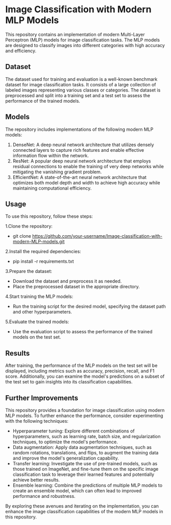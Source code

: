 # Image Classification with Modern MLP Models
This repository contains an implementation of modern Multi-Layer Perceptron (MLP) models for image classification tasks. The MLP models are designed to classify images into different categories with high accuracy and efficiency.

## Dataset
The dataset used for training and evaluation is a well-known benchmark dataset for image classification tasks. It consists of a large collection of labeled images representing various classes or categories. The dataset is preprocessed and split into a training set and a test set to assess the performance of the trained models.

## Models
The repository includes implementations of the following modern MLP models:

1. DenseNet: A deep neural network architecture that utilizes densely connected layers to capture rich features and enable effective information flow within the network.
2. ResNet: A popular deep neural network architecture that employs residual connections to enable the training of very deep networks while mitigating the vanishing gradient problem.
3. EfficientNet: A state-of-the-art neural network architecture that optimizes both model depth and width to achieve high accuracy while maintaining computational efficiency.

## Usage
To use this repository, follow these steps:

1.Clone the repository:
- git clone https://github.com/your-username/Image-classification-with-modern-MLP-models.git

2.Install the required dependencies:
- pip install -r requirements.txt

3.Prepare the dataset:

- Download the dataset and preprocess it as needed.
- Place the preprocessed dataset in the appropriate directory.

4.Start training the MLP models:
- Run the training script for the desired model, specifying the dataset path and other hyperparameters.

5.Evaluate the trained models:
- Use the evaluation script to assess the performance of the trained models on the test set.

## Results
After training, the performance of the MLP models on the test set will be displayed, including metrics such as accuracy, precision, recall, and F1 score. Additionally, you can examine the model's predictions on a subset of the test set to gain insights into its classification capabilities.

## Further Improvements
This repository provides a foundation for image classification using modern MLP models. To further enhance the performance, consider experimenting with the following techniques:

- Hyperparameter tuning: Explore different combinations of hyperparameters, such as learning rate, batch size, and regularization techniques, to optimize the model's performance.
- Data augmentation: Apply data augmentation techniques, such as random rotations, translations, and flips, to augment the training data and improve the model's generalization capability.
- Transfer learning: Investigate the use of pre-trained models, such as those trained on ImageNet, and fine-tune them on the specific image classification task to leverage their learned features and potentially achieve better results.
- Ensemble learning: Combine the predictions of multiple MLP models to create an ensemble model, which can often lead to improved performance and robustness.


By exploring these avenues and iterating on the implementation, you can enhance the image classification capabilities of the modern MLP models in this repository.

